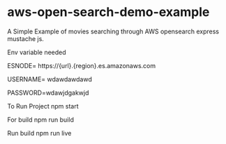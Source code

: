 # aws-open-search-demo-example
A Simple Example of movies searching through AWS opensearch express mustache js.


Env variable needed 

ESNODE= https://{url}.{region}.es.amazonaws.com 

USERNAME= wdawdawdawd

PASSWORD=wdawjdgakwjd


To Run Project
npm start

For build
npm run build

Run build
npm run live
